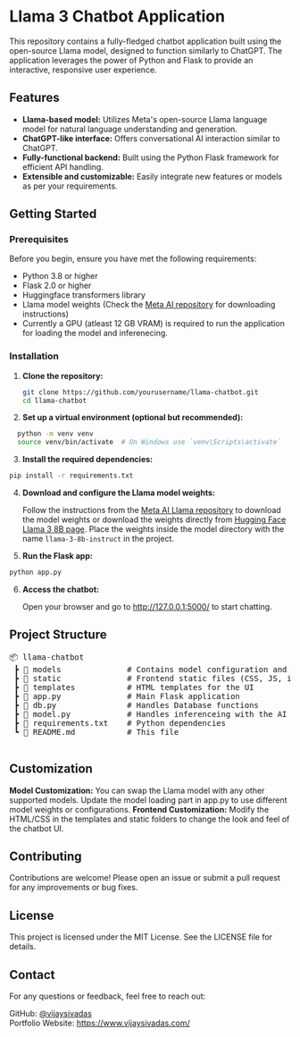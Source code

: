 # Llama 3 Chatbot Application

This repository contains a fully-fledged chatbot application built using the open-source Llama model, designed to function similarly to ChatGPT. The application leverages the power of Python and Flask to provide an interactive, responsive user experience.

## Features
- **Llama-based model:** Utilizes Meta's open-source Llama language model for natural language understanding and generation.
- **ChatGPT-like interface:** Offers conversational AI interaction similar to ChatGPT.
- **Fully-functional backend:** Built using the Python Flask framework for efficient API handling.
- **Extensible and customizable:** Easily integrate new features or models as per your requirements.
  
## Getting Started

### Prerequisites
Before you begin, ensure you have met the following requirements:
- Python 3.8 or higher
- Flask 2.0 or higher
- Huggingface transformers library
- Llama model weights (Check the [Meta AI repository](https://github.com/meta-llama/llama3) for downloading instructions)
- Currently a GPU (atleast 12 GB VRAM) is required to run the application for loading the model and inferenecing.

### Installation

1. **Clone the repository:**  

   ```bash
   git clone https://github.com/yourusername/llama-chatbot.git
   cd llama-chatbot
   ```
3. **Set up a virtual environment (optional but recommended):**

```bash
  python -m venv venv
  source venv/bin/activate  # On Windows use `venv\Scripts\activate`
```
3. **Install the required dependencies:**
```bash
pip install -r requirements.txt
```
4. **Download and configure the Llama model weights:**

   Follow the instructions from the [Meta AI Llama repository](https://github.com/meta-llama/llama3) to download the model weights or download the weights directly from [Hugging Face Llama 3 8B page](https://huggingface.co/meta-llama/Meta-Llama-3-8B-Instruct). Place the weights inside the model directory with the name `llama-3-8b-instruct` in the project.

5. **Run the Flask app:**

```bash
python app.py

```
6. **Access the chatbot:**  

   Open your browser and go to http://127.0.0.1:5000/ to start chatting.
## Project Structure
<pre>
📦 llama-chatbot  
 ┣ 📂 models              # Contains model configuration and weights  
 ┣ 📂 static              # Frontend static files (CSS, JS, images)  
 ┣ 📂 templates           # HTML templates for the UI  
 ┣ 📄 app.py              # Main Flask application  
 ┣ 📄 db.py               # Handles Database functions  
 ┣ 📄 model.py            # Handles inferenceing with the AI models  
 ┣ 📃 requirements.txt    # Python dependencies  
 ┗ 📜 README.md           # This file
  </pre>
## Customization
**Model Customization:** You can swap the Llama model with any other supported models. Update the model loading part in app.py to use different model weights or configurations.
**Frontend Customization:** Modify the HTML/CSS in the templates and static folders to change the look and feel of the chatbot UI.

## Contributing
Contributions are welcome! Please open an issue or submit a pull request for any improvements or bug fixes.

## License
This project is licensed under the MIT License. See the LICENSE file for details.

## Contact
For any questions or feedback, feel free to reach out:

GitHub: [@vijaysivadas](https://github.com/Vijaysivadas)  
Portfolio Website: https://www.vijaysivadas.com/
